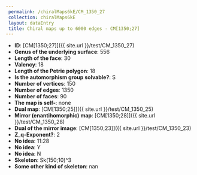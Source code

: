 ```yaml
--- 
 permalink: /chiralMaps6kE/CM_1350_27 
 collection: chiralMaps6kE
 layout: dataEntry
 title: Chiral maps up to 6000 edges - CM[1350;27]
---
```


- **ID**: [CM[1350;27]]({{ site.url }}/test/CM_1350_27)
- **Genus of the underlying surface**: 556
- **Length of the face**: 30
- **Valency**: 18
- **Length of the Petrie polygon**: 18
- **Is the automorphism group solvable?**: S
- **Number of vertices**: 150
- **Number of edges**: 1350
- **Number of faces**: 90
- **The map is self-**: none
- **Dual map**: [CM[1350;25]]({{ site.url }}/test/CM_1350_25)
- **Mirror (enantihomorphic) map**: [CM[1350;28]]({{ site.url }}/test/CM_1350_28)
- **Dual of the mirror image**: [CM[1350;23]]({{ site.url }}/test/CM_1350_23)
- **Z_q-Exponent?**: 2
- **No idea**:  11:28
- **No idea**: Y
- **No idea**: N
- **Skeleton**: Sk(150;10)^3
- **Some other kind of skeleton**: nan
